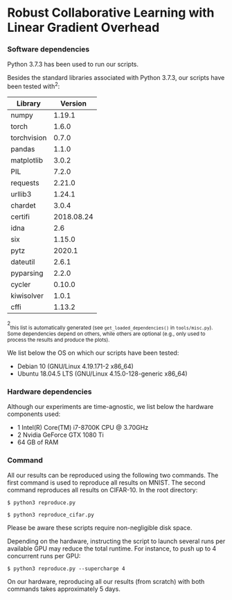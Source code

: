 # Robust Collaborative Learning with Linear Gradient Overhead

### Software dependencies

Python 3.7.3 has been used to run our scripts.

Besides the standard libraries associated with Python 3.7.3, our scripts have been tested with<sup>2</sup>:

| Library     | Version    |
| ----------- | ---------- |
| numpy       | 1.19.1     |
| torch       | 1.6.0      |
| torchvision | 0.7.0      |
| pandas      | 1.1.0      |
| matplotlib  | 3.0.2      |
| PIL         | 7.2.0      |
| requests    | 2.21.0     |
| urllib3     | 1.24.1     |
| chardet     | 3.0.4      |
| certifi     | 2018.08.24 |
| idna        | 2.6        |
| six         | 1.15.0     |
| pytz        | 2020.1     |
| dateutil    | 2.6.1      |
| pyparsing   | 2.2.0      |
| cycler      | 0.10.0     |
| kiwisolver  | 1.0.1      |
| cffi        | 1.13.2     |

<sup>2</sup><sub>this list is automatically generated (see `get_loaded_dependencies()` in `tools/misc.py`).
Some dependencies depend on others, while others are optional (e.g., only used to process the results and produce the plots).</sub>

We list below the OS on which our scripts have been tested:
* Debian 10 (GNU/Linux 4.19.171-2 x86_64)
* Ubuntu 18.04.5 LTS (GNU/Linux 4.15.0-128-generic x86_64)

### Hardware dependencies

Although our experiments are time-agnostic, we list below the hardware components used:
* 1 Intel(R) Core(TM) i7-8700K CPU @ 3.70GHz
* 2 Nvidia GeForce GTX 1080 Ti
* 64 GB of RAM

### Command
All our results can be reproduced using the following two commands.
The first command is used to reproduce all results on MNIST.
The second command reproduces all results on CIFAR-10.
In the root directory:
```
$ python3 reproduce.py
```

```
$ python3 reproduce_cifar.py
```

Please be aware these scripts require non-negligible disk space.

Depending on the hardware, instructing the script to launch several runs per available GPU may reduce the total runtime.
For instance, to push up to 4 concurrent runs per GPU:
```
$ python3 reproduce.py --supercharge 4
```
On our hardware, reproducing all our results (from scratch) with both commands takes approximately 5 days.
